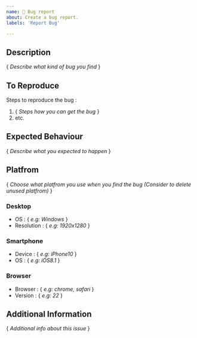 ```yaml
---
name: 🐛 Bug report
about: Create a bug report.
labels: 'Report Bug'

---
```

## Description
{ *Describe what kind of bug you find* }

## To Reproduce
Steps to reproduce the bug :

1. { *Steps how you can get the bug* }
2. etc.
## Expected Behaviour
{ *Describe what you expected to happen* }

## Platfrom
{ *Choose what platfrom you use when you find the bug (Consider to delete unused platfrom)* }
### Desktop
- OS        : { *e.g: Windows* }
- Resolution : { *e.g: 1920x1280* }

### Smartphone
- Device    : { *e.g: iPhone10* }
- OS        : { *e.g: iOS8.1* }

### Browser
- Browser   : { *e.g: chrome, safari* }
- Version   : { *e.g: 22* }

## Additional Information
{ *Additional info about this issue* }